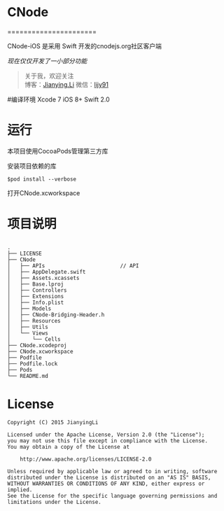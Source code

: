 # CNode
======================

CNode-iOS 是采用 Swift 开发的cnodejs.org社区客户端

*现在仅仅开发了一小部分功能*

> 关于我，欢迎关注  
> 博客：[Jianying.Li](http://jianying.li)
> 微信：[lijy91]()

#编译环境
Xcode 7
iOS 8+
Swift 2.0

# 运行
本项目使用CocoaPods管理第三方库
 
安装项目依赖的库 
```
$pod install --verbose
```

打开CNode.xcworkspace

# 项目说明
## 
```
.
├── LICENSE
├── CNode
│   ├── APIs                        // API
│   ├── AppDelegate.swift
│   ├── Assets.xcassets
│   ├── Base.lproj
│   ├── Controllers
│   ├── Extensions
│   ├── Info.plist
│   ├── Models
│   ├── CNode-Bridging-Header.h
│   ├── Resources
│   ├── Utils
│   └── Views
│       └── Cells
├── CNode.xcodeproj
├── CNode.xcworkspace
├── Podfile
├── Podfile.lock
├── Pods
└── README.md
```


# License

    Copyright (C) 2015 JianyingLi

    Licensed under the Apache License, Version 2.0 (the "License");
    you may not use this file except in compliance with the License.
    You may obtain a copy of the License at

        http://www.apache.org/licenses/LICENSE-2.0

    Unless required by applicable law or agreed to in writing, software
    distributed under the License is distributed on an "AS IS" BASIS,
    WITHOUT WARRANTIES OR CONDITIONS OF ANY KIND, either express or implied.
    See the License for the specific language governing permissions and
    limitations under the License.
